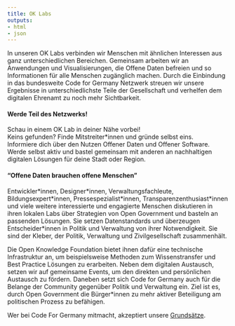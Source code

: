 ```yaml
---
title: OK Labs
outputs:
- html
- json
---
```


In unseren OK Labs verbinden wir Menschen mit ähnlichen Interessen aus ganz unterschiedlichen Bereichen. Gemeinsam arbeiten wir an Anwendungen und Visualisierungen, die Offene Daten befreien und so Informationen für alle Menschen zugänglich machen. Durch die Einbindung in das bundesweite Code for Germany Netzwerk streuen wir unsere Ergebnisse in unterschiedlichste Teile der Gesellschaft und verhelfen dem digitalen Ehrenamt zu noch mehr Sichtbarkeit.

#### Werde Teil des Netzwerks!

Schau in einem OK Lab in deiner Nähe vorbei!\
Keins gefunden? Finde Mitstreiter\*innen und gründe selbst eins.\
Informiere dich über den Nutzen Offener Daten und Offener Software.\
Werde selbst aktiv und bastel gemeinsam mit anderen an nachhaltigen digitalen Lösungen für deine Stadt oder Region.

#### “Offene Daten brauchen offene Menschen”

Entwickler\*innen, Designer\*innen, Verwaltungsfachleute, Bildungsexpert\*innen, Pressespezialist\*innen, Transparenzenthusiast\*innen und viele weitere interessierte und engagierte Menschen diskutieren in ihren lokalen Labs über Strategien von Open Government und basteln an passenden Lösungen. Sie setzen Datenstandards und überzeugen Entscheider*innen in Politik und Verwaltung von ihrer Notwendigkeit. Sie sind der Kleber, der Politik, Verwaltung und Zivilgesellschaft zusammenhält.

Die Open Knowledge Foundation bietet ihnen dafür eine technische Infrastruktur an, um beispielsweise Methoden zum Wissenstransfer und Best Practice Lösungen zu erarbeiten. Neben dem digitalen Austausch, setzen wir auf gemeinsame Events, um den direkten und persönlichen Austausch zu fördern. Daneben setzt sich Code for Germany auch für die Belange der Community gegenüber Politik und Verwaltung ein. Ziel ist es, durch Open Government die Bürger*innen zu mehr aktiver Beteiligung am politischen Prozess zu befähigen.

Wer bei Code For Germany mitmacht, akzeptiert unsere [Grundsätze](/grundsaetze).  
